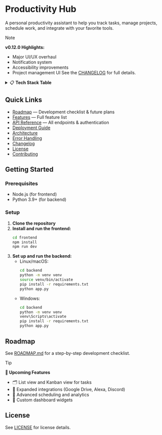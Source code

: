 # Productivity Hub

A personal productivity assistant to help you track tasks, manage projects, schedule work, and integrate with your favorite tools.

> [!NOTE]
> **v0.12.0 Highlights:**
> - Major UI/UX overhaul
> - Notification system
> - Accessibility improvements
> - Project management UI
> See the [CHANGELOG](./CHANGELOG.md) for full details.

<details>
<summary>📋 <strong>Tech Stack Table</strong></summary>

| Layer      | Technology                | Notes                       |
|------------|---------------------------|-----------------------------|
| Frontend   | React (TypeScript)        | UI, routing, state          |
| Styling    | Tailwind CSS              | Utility-first CSS           |
| Backend    | Python (Flask)            | REST API, business logic    |
| Database   | SQLite                    | Easy setup, can migrate     |
| Auth       | Flask-Login, Flask-Dance  | Basic & social login        |

</details>

## Quick Links
- [Roadmap](./ROADMAP.md) — Development checklist & future plans
- [Features](./FEATURES.md) — Full feature list
- [API Reference](./docs/API.md) — All endpoints & authentication
- [Deployment Guide](./DEPLOYMENT.md)
- [Architecture](./docs/architecture.md)
- [Error Handling](./docs/error-handling-system.md)
- [Changelog](./CHANGELOG.md)
- [License](./LICENSE)
- [Contributing](./CONTRIBUTING.md)

## Getting Started

### Prerequisites
- Node.js (for frontend)
- Python 3.9+ (for backend)

### Setup
1. **Clone the repository**
2. **Install and run the frontend:**
   ```sh
   cd frontend
   npm install
   npm run dev
   ```
3. **Set up and run the backend:**
   - Linux/macOS:
     ```sh
     cd backend
     python -m venv venv
     source venv/bin/activate
     pip install -r requirements.txt
     python app.py
     ```
   - Windows:
     ```sh
     cd backend
     python -m venv venv
     venv\Scripts\activate
     pip install -r requirements.txt
     python app.py
     ```

## Roadmap
See [ROADMAP.md](./ROADMAP.md) for a step-by-step development checklist.

> [!TIP]
> **🚀 Upcoming Features**
> - 🗂️ List view and Kanban view for tasks
> - 🔗 Expanded integrations (Google Drive, Alexa, Discord)
> - 📅 Advanced scheduling and analytics
> - 🧩 Custom dashboard widgets

## License
See [LICENSE](./LICENSE) for license details.

